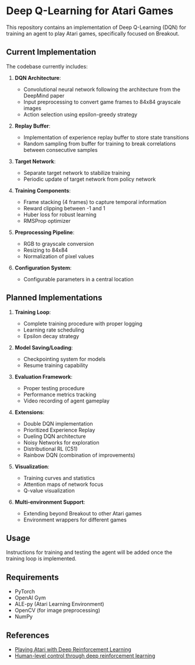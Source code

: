 # Deep Q-Learning for Atari Games

This repository contains an implementation of Deep Q-Learning (DQN) for training an agent to play Atari games, specifically focused on Breakout.

## Current Implementation

The codebase currently includes:

1. **DQN Architecture**:
   - Convolutional neural network following the architecture from the DeepMind paper
   - Input preprocessing to convert game frames to 84x84 grayscale images
   - Action selection using epsilon-greedy strategy

2. **Replay Buffer**:
   - Implementation of experience replay buffer to store state transitions
   - Random sampling from buffer for training to break correlations between consecutive samples

3. **Target Network**:
   - Separate target network to stabilize training
   - Periodic update of target network from policy network

4. **Training Components**:
   - Frame stacking (4 frames) to capture temporal information
   - Reward clipping between -1 and 1
   - Huber loss for robust learning
   - RMSProp optimizer

5. **Preprocessing Pipeline**:
   - RGB to grayscale conversion
   - Resizing to 84x84
   - Normalization of pixel values

6. **Configuration System**:
   - Configurable parameters in a central location

## Planned Implementations

1. **Training Loop**:
   - Complete training procedure with proper logging
   - Learning rate scheduling
   - Epsilon decay strategy

2. **Model Saving/Loading**:
   - Checkpointing system for models
   - Resume training capability

3. **Evaluation Framework**:
   - Proper testing procedure
   - Performance metrics tracking
   - Video recording of agent gameplay

4. **Extensions**:
   - Double DQN implementation
   - Prioritized Experience Replay
   - Dueling DQN architecture
   - Noisy Networks for exploration
   - Distributional RL (C51)
   - Rainbow DQN (combination of improvements)

5. **Visualization**:
   - Training curves and statistics
   - Attention maps of network focus
   - Q-value visualization

6. **Multi-environment Support**:
   - Extending beyond Breakout to other Atari games
   - Environment wrappers for different games



## Usage

Instructions for training and testing the agent will be added once the training loop is implemented.

## Requirements

- PyTorch
- OpenAI Gym
- ALE-py (Atari Learning Environment)
- OpenCV (for image preprocessing)
- NumPy

## References

- [Playing Atari with Deep Reinforcement Learning](https://arxiv.org/abs/1312.5602)
- [Human-level control through deep reinforcement learning](https://www.nature.com/articles/nature14236)
